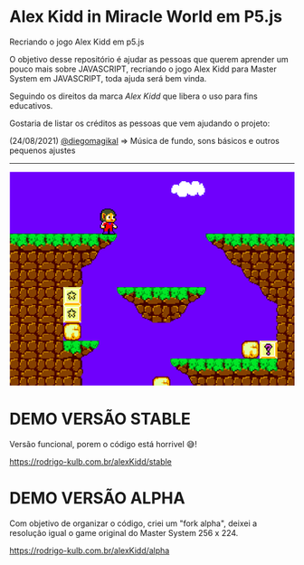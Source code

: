 # Alex Kidd in Miracle World em P5.js
Recriando o jogo Alex Kidd em p5.js

O objetivo desse repositório é ajudar as pessoas que querem aprender um pouco mais sobre JAVASCRIPT, recriando o jogo Alex Kidd para Master System em JAVASCRIPT, toda ajuda será bem vinda.

Seguindo os direitos da marca *Alex Kidd* que libera o uso para fins educativos.

Gostaria de listar os créditos as pessoas que vem ajudando o projeto:

(24/08/2021) [@diegomagikal](https://github.com/diegomagikal) => Música de fundo, sons básicos e outros pequenos ajustes
<hr>

![print](https://github.com/rodrigoKulb/alexKidd/blob/master/stable/src/img/Captura%20de%20tela%20de%202020-03-14%2021-53-21.png)


# DEMO VERSÃO STABLE
Versão funcional, porem o código está horrivel 😅️!

https://rodrigo-kulb.com.br/alexKidd/stable

# DEMO VERSÃO ALPHA
Com objetivo de organizar o código, criei um "fork alpha", deixei a resolução igual o game original do Master System 256 x 224.

https://rodrigo-kulb.com.br/alexKidd/alpha